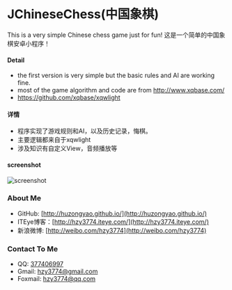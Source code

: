 # JChineseChess(中国象棋)
This is a very simple Chinese chess game just for fun!
这是一个简单的中国象棋安卓小程序！

#### Detail
* the first version is very simple but the basic rules and AI are working fine.
* most of the game algorithm and code are from http://www.xqbase.com/
* https://github.com/xqbase/xqwlight

#### 详情
* 程序实现了游戏规则和AI，以及历史记录，悔棋。
* 主要逻辑都来自于xqwlight
* 涉及知识有自定义View，音频播放等

#### screenshot
![screenshot](https://github.com/huzongyao/JChineseChess/blob/master/misc/screen.gif?raw=true)

### About Me
 * GitHub: [http://huzongyao.github.io/](http://huzongyao.github.io/)
 * ITEye博客：[http://hzy3774.iteye.com/](http://hzy3774.iteye.com/)
 * 新浪微博: [http://weibo.com/hzy3774](http://weibo.com/hzy3774)

### Contact To Me
 * QQ: [377406997](http://wpa.qq.com/msgrd?v=3&uin=377406997&site=qq&menu=yes)
 * Gmail: [hzy3774@gmail.com](mailto:hzy3774@gmail.com)
 * Foxmail: [hzy3774@qq.com](mailto:hzy3774@qq.com)